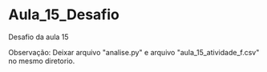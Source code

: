 # Aula_15_Desafio
Desafio da aula 15

Observação: Deixar arquivo "analise.py" e arquivo "aula_15_atividade_f.csv" no mesmo diretorio.
